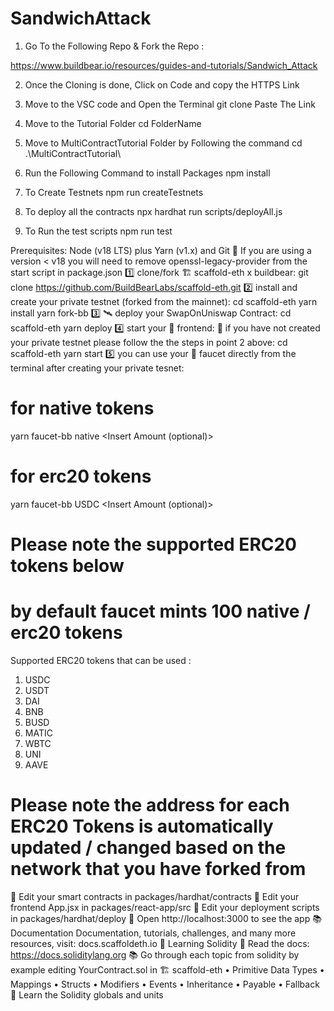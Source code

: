 # SandwichAttack
1.	Go To the Following Repo & Fork the Repo :


  https://www.buildbear.io/resources/guides-and-tutorials/Sandwich_Attack


2.	Once the Cloning is done, Click on Code and copy the HTTPS Link 


3.	Move to the VSC code and Open the Terminal 
git clone Paste The Link


4.	Move to the Tutorial Folder 
cd FolderName



5.	Move to MultiContractTutorial Folder by Following the command 
cd .\MultiContractTutorial\


6.	Run the Following Command to install Packages 
npm install


7.	To Create Testnets 
npm run createTestnets


8.	To deploy all the contracts 
npx hardhat run scripts/deployAll.js


9.	To Run the test scripts 
npm run test


Prerequisites: Node (v18 LTS) plus Yarn (v1.x) and Git
🚨 If you are using a version < v18 you will need to remove openssl-legacy-provider from the start script in package.json
1️⃣ clone/fork 🏗 scaffold-eth x buildbear:
git clone https://github.com/BuildBearLabs/scaffold-eth.git
2️⃣ install and create your private testnet (forked from the mainnet):
cd scaffold-eth
yarn install
yarn fork-bb
3️⃣ 🛰 deploy your SwapOnUniswap Contract:
cd scaffold-eth
yarn deploy
4️⃣ start your 📱 frontend:
🚨 if you have not created your private testnet please follow the the steps in point 2 above:
cd scaffold-eth
yarn start
5️⃣ you can use your 🚰 faucet directly from the terminal after creating your private tesnet:
# for native tokens
yarn faucet-bb native <Insert Amount (optional)> <Insert Your Wallet Address>

# for erc20 tokens
yarn faucet-bb USDC <Insert Amount (optional)> <Insert Your Wallet Address>

# Please note the supported ERC20 tokens below

# by default faucet mints 100 native / erc20 tokens
Supported ERC20 tokens that can be used :
1.	USDC
2.	USDT
3.	DAI
4.	BNB
5.	BUSD
6.	MATIC
7.	WBTC
8.	UNI
9.	AAVE
# Please note the address for each ERC20 Tokens is automatically updated / changed based on the network that you have forked from
🔏 Edit your smart contracts in packages/hardhat/contracts
📝 Edit your frontend App.jsx in packages/react-app/src
💼 Edit your deployment scripts in packages/hardhat/deploy
📱 Open http://localhost:3000 to see the app
📚 Documentation
Documentation, tutorials, challenges, and many more resources, visit: docs.scaffoldeth.io
🔭 Learning Solidity
📕 Read the docs: https://docs.soliditylang.org
📚 Go through each topic from solidity by example editing YourContract.sol in 🏗 scaffold-eth
•	Primitive Data Types
•	Mappings
•	Structs
•	Modifiers
•	Events
•	Inheritance
•	Payable
•	Fallback
📧 Learn the Solidity globals and units


